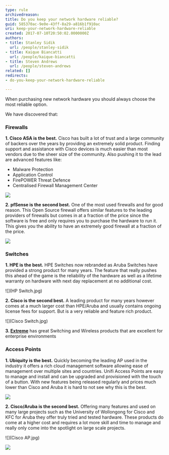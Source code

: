 ```yaml
---
type: rule
archivedreason: 
title: Do you keep your network hardware reliable?
guid: 585370ac-9e0e-43ff-8a29-a816b1f910ac
uri: keep-your-network-hardware-reliable
created: 2017-07-10T20:50:02.0000000Z
authors:
- title: Stanley Sidik
  url: /people/stanley-sidik
- title: Kaique Biancatti
  url: /people/kaique-biancatti
- title: Steven Andrews
  url: /people/steven-andrews
related: []
redirects:
- do-you-keep-your-network-hardware-reliable

---
```


When purchasing new network hardware you should always choose the most reliable option.

We have discovered that:

<!--endintro-->

### Firewalls

**1. Cisco ASA is the best.** Cisco has built a lot of trust and a large community of backers over the years by providing an extremely solid product. Finding support and assistance with Cisco devices is much easier than most vendors due to the sheer size of the community. Also pushing it to the lead are advanced features like:

* Malware Protection
* Application Control
* FirePOWER Threat Defence
* Centralised Firewall Management Center

![](ASA.jpg)

**2. pfSense is the second best.** One of the most used firewalls and for good reason. This Open Source firewall offers similar features to the leading providers of firewalls but comes in at a fraction of the price since the software is free and only requires you to purchase the hardware to run it. This gives you the ability to have an extremely good firewall at a fraction of the price.

![](Netgate.jpg)

### Switches

**1. HPE is the best.** HPE Switches now rebranded as Aruba Switches have provided a strong product for many years. The feature that really pushes this ahead of the game is the reliability of the hardware as well as a lifetime warranty on hardware with next day replacement at no additional cost.

![](HP Switch.jpg)

**2. Cisco is the second best.** A leading product for many years however comes at a much larger cost than HPE/Aruba and usually contains ongoing license fees for support. But is a very reliable and feature rich product.

![](Cisco Switch.jpg)

**3. [Extreme](https://www.extremenetworks.com/products/switches/extremexos-switches/x450-g2)** has great Switching and Wireless products that are excellent for enterprise environments

### Access Points

**1. Ubiquity is the best.** Quickly becoming the leading AP used in the industry it offers a rich cloud management software allowing ease of management over multiple sites and countries. Unifi Access Points are easy to manage and install and can be upgraded and provisioned with the touch of a button. With new features being released regularly and prices much lower than Cisco and Aruba it is hard to not see why this is the best.

![](UAP-AC-LITE.jpg)

**2. Cisco/Aruba is the second best.** Offering many features and used on many large projects such as the University of Wollongong for Cisco and KFC for Aruba they offer truly tried and tested hardware. These products do come at a higher cost and requires a lot more skill and time to manage and really only come into the spotlight on large scale projects.

![](Cisco AP.jpg)

![](Aruba.jpg)
